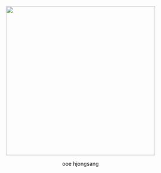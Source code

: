 <div align="center">
  <image src=" https://files.catbox.moe/bxaolo.png" width="400" />
</div>

<p align="center">
 ooe hjongsang
<p/>
